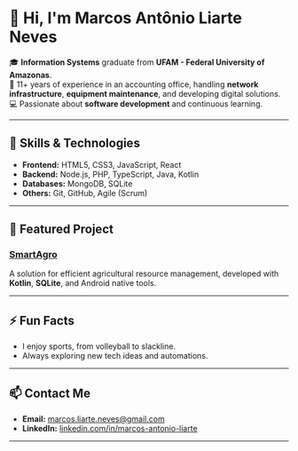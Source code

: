 # 👋 Hi, I'm Marcos Antônio Liarte Neves  

🎓 **Information Systems** graduate from **UFAM - Federal University of Amazonas**.  
💼 11+ years of experience in an accounting office, handling **network infrastructure**, **equipment maintenance**, and developing digital solutions.  
💻 Passionate about **software development** and continuous learning.  

---

## 🚀 Skills & Technologies  
- **Frontend:** HTML5, CSS3, JavaScript, React  
- **Backend:** Node.js, PHP, TypeScript, Java, Kotlin  
- **Databases:** MongoDB, SQLite  
- **Others:** Git, GitHub, Agile (Scrum)  

---

## 📌 Featured Project  
### [SmartAgro](https://github.com/marcosliarte/smartAgro)  
A solution for efficient agricultural resource management, developed with **Kotlin**, **SQLite**, and Android native tools.

---

## ⚡ Fun Facts  
- I enjoy sports, from volleyball to slackline.  
- Always exploring new tech ideas and automations.  

---

## 📫 Contact Me  
- **Email:** [marcos.liarte.neves@gmail.com](mailto:marcos.liarte.neves@gmail.com)  
- **LinkedIn:** [linkedin.com/in/marcos-antonio-liarte](https://www.linkedin.com/in/marcos-antonio-liarte/)  

---


